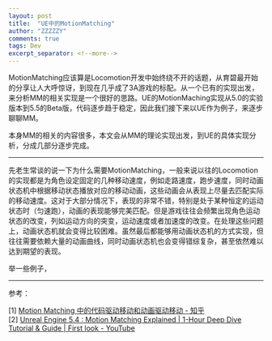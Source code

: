 ```yaml
---
layout: post
title:  "UE中的MotionMatching"
author: "ZZZZZY"
comments: true
tags: Dev
excerpt_separator: <!--more-->
---
```

MotionMatching应该算是Locomotion开发中始终绕不开的话题，从育碧最开始的分享让人大呼惊讶，到现在几乎成了3A游戏的标配。从一个已有的实现出发，来分析MM的相关实现是一个很好的思路。UE的MotionMaching实现从5.0的实验版本到5.5的Beta版，代码逐步趋于稳定，因此我们接下来以UE作为例子，来逐步聊聊MM。

本身MM的相关的内容很多，本文会从MM的理论实现出发，到UE的具体实现分析，分成几部分逐步完成。

------

先老生常谈的说一下为什么需要MotionMatching，一般来说以往的Locomotion的实现都是为角色设定固定的几种移动速度，例如走路速度，跑步速度，同时动画状态机中根据移动状态播放对应的移动动画，这些动画会从表现上尽量去匹配实际的移动速度。这对于大部分情况下，表现的非常不错，特别是处于某种恒定的运动状态时（匀速跑），动画的表现能够完美匹配。但是游戏往往会频繁出现角色运动状态的改变，列如运动方向的突变，运动速度或者加速度的改变。在处理这些问题上，动画状态机就会变得比较困难。虽然最后都能够用动画状态机的方式实现，但往往需要依赖大量的动画曲线，同时动画状态机也会变得错综复杂，甚至依然难以达到期望的表现。

举一些例子，



------

参考：

[1] [Motion Matching 中的代码驱动移动和动画驱动移动 - 知乎](https://zhuanlan.zhihu.com/p/432663486)  
[2] [Unreal Engine 5.4 : Motion Matching Explained | 1-Hour Deep Dive Tutorial & Guide | First look - YouTube](https://www.youtube.com/watch?v=GwHyhPouBb0)

